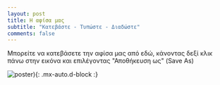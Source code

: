 ```yaml
---
layout: post
title: Η αφίσα μας
subtitle: "Κατεβάστε - Τυπώστε - Διαδώστε"
comments: false
---
```


Μπορείτε να κατεβάσετε την αφίσα μας από εδώ, κάνοντας δεξί κλικ πάνω στην εικόνα και επιλέγοντας "Αποθήκευση ως" (Save As)


![poster](https://github.com/Trihmero/sch.github.io/blob/main/assets/img/EdwPOSTR.jpg)){: .mx-auto.d-block :}

